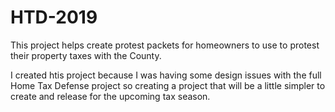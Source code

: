 # HTD-2019

This project helps create protest packets for homeowners to use to protest their property taxes with the County.

I created htis project because I was having some design issues with the full Home Tax Defense project so creating a project that will be a little simpler to create and release for the upcoming tax season.

